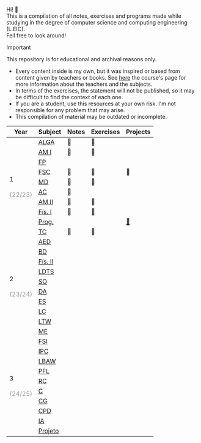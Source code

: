 Hi! 👋  
This is a compilation of all notes, exercises and programs made while studying in the degree of computer science and computing engineering (L.EIC).  
Fell free to look around!

> [!IMPORTANT]  
> This repository is for educational and archival reasons only.
> - Every content inside is my own, but it was inspired or based from content given by teachers or books. See [here](https://sigarra.up.pt/feup/pt/cur_geral.cur_view?pv_ano_lectivo=2023&pv_origem=CUR&pv_tipo_cur_sigla=L&pv_curso_id=22841) the course's page for more information about the teachers and the subjects.
> - In terms of the exercises, the statement will not be published, so it may be difficult to find the context of each one.
> - If you are a student, use this resources at your own risk. I'm not responsible for any problem that may arise.
> - This compilation of material may be outdated or incomplete.  


<table class="tg">
<thead>
  <tr>
    <th class="tg-7btt">Year</th>
    <th class="tg-amwm">Subject</th>
    <th class="tg-amwm">Notes</th>
    <th class="tg-amwm">Exercises</th>
    <th class="tg-amwm">Projects</th>
  </tr>
</thead>
<tbody>
  <tr>
    <td class="tg-nrix" rowspan="10">1<br><br><span style="color:#9B9B9B">(22/23)</span></td>
    <td class="tg-baqh"><a href="https://sigarra.up.pt/feup/pt/ucurr_geral.ficha_uc_view?pv_ocorrencia_id=520305" target="_blank" rel="noopener noreferrer">ALGA</a></td>
    <td class="tg-baqh">📁</td>
    <td class="tg-baqh">📁</td>
    <td class="tg-baqh"></td>
  </tr>
  <tr>
    <td class="tg-baqh"><a href="https://sigarra.up.pt/feup/pt/ucurr_geral.ficha_uc_view?pv_ocorrencia_id=520306" target="_blank" rel="noopener noreferrer">AM I</a></td>
    <td class="tg-baqh">📁</td>
    <td class="tg-baqh">📁</td>
    <td class="tg-baqh"></td>
  </tr>
  <tr>
    <td class="tg-baqh"><a href="https://sigarra.up.pt/feup/pt/ucurr_geral.ficha_uc_view?pv_ocorrencia_id=520307" target="_blank" rel="noopener noreferrer">FP</a></td>
    <td class="tg-baqh"></td>
    <td class="tg-baqh"></td>
    <td class="tg-baqh"></td>
  </tr>
  <tr>
    <td class="tg-baqh"><a href="https://sigarra.up.pt/feup/pt/ucurr_geral.ficha_uc_view?pv_ocorrencia_id=520308" target="_blank" rel="noopener noreferrer">FSC</a></td>
    <td class="tg-baqh">📁</td>
    <td class="tg-baqh">📁</td>
    <td class="tg-baqh">📁</td>
  </tr>
  <tr>
    <td class="tg-baqh"><a href="https://sigarra.up.pt/feup/pt/ucurr_geral.ficha_uc_view?pv_ocorrencia_id=520309" target="_blank" rel="noopener noreferrer">MD</a></td>
    <td class="tg-baqh">📁</td>
    <td class="tg-baqh">📁</td>
    <td class="tg-baqh"></td>
  </tr>
  <tr>
    <td class="tg-baqh"><a href="https://sigarra.up.pt/feup/pt/ucurr_geral.ficha_uc_view?pv_ocorrencia_id=520311" target="_blank" rel="noopener noreferrer">AC</a></td>
    <td class="tg-baqh">📁</td>
    <td class="tg-baqh"></td>
    <td class="tg-baqh"></td>
  </tr>
  <tr>
    <td class="tg-baqh"><a href="https://sigarra.up.pt/feup/pt/ucurr_geral.ficha_uc_view?pv_ocorrencia_id=520312" target="_blank" rel="noopener noreferrer">AM II</a></td>
    <td class="tg-baqh">📁</td>
    <td class="tg-baqh">📁</td>
    <td class="tg-baqh"></td>
  </tr>
  <tr>
    <td class="tg-baqh"><a href="https://sigarra.up.pt/feup/pt/ucurr_geral.ficha_uc_view?pv_ocorrencia_id=520313" target="_blank" rel="noopener noreferrer">Fís. I</a></td>
    <td class="tg-baqh">📁</td>
    <td class="tg-baqh">📁</td>
    <td class="tg-baqh"></td>
  </tr>
  <tr>
    <td class="tg-baqh"><a href="https://sigarra.up.pt/feup/pt/ucurr_geral.ficha_uc_view?pv_ocorrencia_id=520314" target="_blank" rel="noopener noreferrer">Prog.</a></td>
    <td class="tg-baqh"></td>
    <td class="tg-baqh"></td>
    <td class="tg-baqh"><a href="https://github.com/guilherme-ds-matos/ProgProj" target="_blank" rel="noopener noreferrer">🔗</a></td>
  </tr>
  <tr>
    <td class="tg-baqh"><a href="https://sigarra.up.pt/feup/pt/ucurr_geral.ficha_uc_view?pv_ocorrencia_id=520315" target="_blank" rel="noopener noreferrer">TC</a></td>
    <td class="tg-baqh">📁</td>
    <td class="tg-baqh">📁</td>
    <td class="tg-baqh"></td>
  </tr>
  <tr>
    <td class="tg-nrix" rowspan="10">2<br><br><span style="color:#9B9B9B">(23/24)</span></td>
    <td class="tg-nrix"><a href="https://sigarra.up.pt/feup/pt/ucurr_geral.ficha_uc_view?pv_ocorrencia_id=520316" target="_blank" rel="noopener noreferrer">AED</a></td>
    <td class="tg-nrix"></td>
    <td class="tg-nrix"></td>
    <td class="tg-nrix"></td>
  </tr>
  <tr>
    <td class="tg-nrix"><a href="https://sigarra.up.pt/feup/pt/ucurr_geral.ficha_uc_view?pv_ocorrencia_id=520317" target="_blank" rel="noopener noreferrer">BD</a></td>
    <td class="tg-nrix"></td>
    <td class="tg-nrix"></td>
    <td class="tg-nrix"></td>
  </tr>
  <tr>
    <td class="tg-nrix"><a href="https://sigarra.up.pt/feup/pt/ucurr_geral.ficha_uc_view?pv_ocorrencia_id=520318" target="_blank" rel="noopener noreferrer">Fís. II</a></td>
    <td class="tg-nrix"></td>
    <td class="tg-nrix"></td>
    <td class="tg-nrix"></td>
  </tr>
  <tr>
    <td class="tg-nrix"><a href="https://sigarra.up.pt/feup/pt/ucurr_geral.ficha_uc_view?pv_ocorrencia_id=520319" target="_blank" rel="noopener noreferrer">LDTS</a></td>
    <td class="tg-nrix"></td>
    <td class="tg-nrix"></td>
    <td class="tg-nrix"></td>
  </tr>
  <tr>
    <td class="tg-nrix"><a href="https://sigarra.up.pt/feup/pt/ucurr_geral.ficha_uc_view?pv_ocorrencia_id=520320" target="_blank" rel="noopener noreferrer">SO</a></td>
    <td class="tg-nrix"></td>
    <td class="tg-nrix"></td>
    <td class="tg-nrix"></td>
  </tr>
  <tr>
    <td class="tg-nrix"><a href="https://sigarra.up.pt/feup/pt/ucurr_geral.ficha_uc_view?pv_ocorrencia_id=520321" target="_blank" rel="noopener noreferrer">DA</a></td>
    <td class="tg-nrix"></td>
    <td class="tg-nrix"></td>
    <td class="tg-nrix"></td>
  </tr>
  <tr>
    <td class="tg-nrix"><a href="https://sigarra.up.pt/feup/pt/ucurr_geral.ficha_uc_view?pv_ocorrencia_id=520322" target="_blank" rel="noopener noreferrer">ES</a></td>
    <td class="tg-nrix"></td>
    <td class="tg-nrix"></td>
    <td class="tg-nrix"></td>
  </tr>
  <tr>
    <td class="tg-nrix"><a href="https://sigarra.up.pt/feup/pt/ucurr_geral.ficha_uc_view?pv_ocorrencia_id=520323" target="_blank" rel="noopener noreferrer">LC</a></td>
    <td class="tg-nrix"></td>
    <td class="tg-nrix"></td>
    <td class="tg-nrix"></td>
  </tr>
  <tr>
    <td class="tg-nrix"><a href="https://sigarra.up.pt/feup/pt/ucurr_geral.ficha_uc_view?pv_ocorrencia_id=520324" target="_blank" rel="noopener noreferrer">LTW</a></td>
    <td class="tg-nrix"></td>
    <td class="tg-nrix"></td>
    <td class="tg-nrix"></td>
  </tr>
  <tr>
    <td class="tg-nrix"><a href="https://sigarra.up.pt/feup/pt/ucurr_geral.ficha_uc_view?pv_ocorrencia_id=520325" target="_blank" rel="noopener noreferrer">ME</a></td>
    <td class="tg-nrix"></td>
    <td class="tg-nrix"></td>
    <td class="tg-nrix"></td>
  </tr>
  <tr>
    <td class="tg-nrix" rowspan="10">3<br><br><span style="color:#9B9B9B">(24/25)</span></td>
    <td class="tg-nrix"><a href="https://sigarra.up.pt/feup/pt/ucurr_geral.ficha_uc_view?pv_ocorrencia_id=520326" target="_blank" rel="noopener noreferrer">FSI</a></td>
    <td class="tg-nrix"></td>
    <td class="tg-nrix"></td>
    <td class="tg-nrix"></td>
  </tr>
  <tr>
    <td class="tg-nrix"><a href="https://sigarra.up.pt/feup/pt/ucurr_geral.ficha_uc_view?pv_ocorrencia_id=520327" target="_blank" rel="noopener noreferrer">IPC</a></td>
    <td class="tg-nrix"></td>
    <td class="tg-nrix"></td>
    <td class="tg-nrix"></td>
  </tr>
  <tr>
    <td class="tg-nrix"><a href="https://sigarra.up.pt/feup/pt/ucurr_geral.ficha_uc_view?pv_ocorrencia_id=520328" target="_blank" rel="noopener noreferrer">LBAW</a></td>
    <td class="tg-nrix"></td>
    <td class="tg-nrix"></td>
    <td class="tg-nrix"></td>
  </tr>
  <tr>
    <td class="tg-nrix"><a href="https://sigarra.up.pt/feup/pt/ucurr_geral.ficha_uc_view?pv_ocorrencia_id=520329" target="_blank" rel="noopener noreferrer">PFL</a></td>
    <td class="tg-nrix"></td>
    <td class="tg-nrix"></td>
    <td class="tg-nrix"></td>
  </tr>
  <tr>
    <td class="tg-nrix"><a href="https://sigarra.up.pt/feup/pt/ucurr_geral.ficha_uc_view?pv_ocorrencia_id=520330" target="_blank" rel="noopener noreferrer">RC</a></td>
    <td class="tg-nrix"></td>
    <td class="tg-nrix"></td>
    <td class="tg-nrix"></td>
  </tr>
  <tr>
    <td class="tg-nrix"><a href="https://sigarra.up.pt/feup/pt/ucurr_geral.ficha_uc_view?pv_ocorrencia_id=520331" target="_blank" rel="noopener noreferrer">C</a></td>
    <td class="tg-nrix"></td>
    <td class="tg-nrix"></td>
    <td class="tg-nrix"></td>
  </tr>
  <tr>
    <td class="tg-nrix"><a href="https://sigarra.up.pt/feup/pt/ucurr_geral.ficha_uc_view?pv_ocorrencia_id=520332" target="_blank" rel="noopener noreferrer">CG</a></td>
    <td class="tg-nrix"></td>
    <td class="tg-nrix"></td>
    <td class="tg-nrix"></td>
  </tr>
  <tr>
    <td class="tg-nrix"><a href="https://sigarra.up.pt/feup/pt/ucurr_geral.ficha_uc_view?pv_ocorrencia_id=520333" target="_blank" rel="noopener noreferrer">CPD</a></td>
    <td class="tg-nrix"></td>
    <td class="tg-nrix"></td>
    <td class="tg-nrix"></td>
  </tr>
  <tr>
    <td class="tg-nrix"><a href="https://sigarra.up.pt/feup/pt/ucurr_geral.ficha_uc_view?pv_ocorrencia_id=520334" target="_blank" rel="noopener noreferrer">IA</a></td>
    <td class="tg-nrix"></td>
    <td class="tg-nrix"></td>
    <td class="tg-nrix"></td>
  </tr>
  <tr>
    <td class="tg-nrix"><a href="https://sigarra.up.pt/feup/pt/ucurr_geral.ficha_uc_view?pv_ocorrencia_id=520335" target="_blank" rel="noopener noreferrer">Projeto</a></td>
    <td class="tg-nrix"></td>
    <td class="tg-nrix"></td>
    <td class="tg-nrix"></td>
  </tr>
</tbody>
</table>
